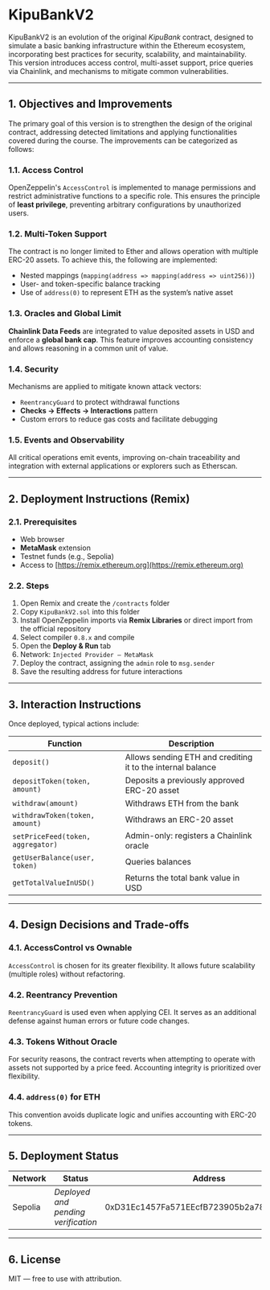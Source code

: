 # KipuBankV2

KipuBankV2 is an evolution of the original *KipuBank* contract, designed to simulate a basic banking infrastructure within the Ethereum ecosystem, incorporating best practices for security, scalability, and maintainability. This version introduces access control, multi-asset support, price queries via Chainlink, and mechanisms to mitigate common vulnerabilities.

---

## 1. Objectives and Improvements

The primary goal of this version is to strengthen the design of the original contract, addressing detected limitations and applying functionalities covered during the course. The improvements can be categorized as follows:

### **1.1. Access Control**
OpenZeppelin's `AccessControl` is implemented to manage permissions and restrict administrative functions to a specific role. This ensures the principle of **least privilege**, preventing arbitrary configurations by unauthorized users.

### **1.2. Multi-Token Support**
The contract is no longer limited to Ether and allows operation with multiple ERC-20 assets. To achieve this, the following are implemented:
- Nested mappings (`mapping(address => mapping(address => uint256))`)
- User- and token-specific balance tracking
- Use of `address(0)` to represent ETH as the system’s native asset

### **1.3. Oracles and Global Limit**
**Chainlink Data Feeds** are integrated to value deposited assets in USD and enforce a **global bank cap**. This feature improves accounting consistency and allows reasoning in a common unit of value.

### **1.4. Security**
Mechanisms are applied to mitigate known attack vectors:
- `ReentrancyGuard` to protect withdrawal functions
- **Checks → Effects → Interactions** pattern
- Custom errors to reduce gas costs and facilitate debugging

### **1.5. Events and Observability**
All critical operations emit events, improving on-chain traceability and integration with external applications or explorers such as Etherscan.

---

## 2. Deployment Instructions (Remix)

### **2.1. Prerequisites**
- Web browser
- **MetaMask** extension
- Testnet funds (e.g., Sepolia)
- Access to [https://remix.ethereum.org](https://remix.ethereum.org)

### **2.2. Steps**
1. Open Remix and create the `/contracts` folder
2. Copy `KipuBankV2.sol` into this folder
3. Install OpenZeppelin imports via **Remix Libraries** or direct import from the official repository
4. Select compiler `0.8.x` and compile
5. Open the **Deploy & Run** tab
6. Network: `Injected Provider – MetaMask`
7. Deploy the contract, assigning the `admin` role to `msg.sender`
8. Save the resulting address for future interactions

---

## 3. Interaction Instructions

Once deployed, typical actions include:

| Function | Description |
|---------|------------|
| `deposit()` | Allows sending ETH and crediting it to the internal balance |
| `depositToken(token, amount)` | Deposits a previously approved ERC-20 asset |
| `withdraw(amount)` | Withdraws ETH from the bank |
| `withdrawToken(token, amount)` | Withdraws an ERC-20 asset |
| `setPriceFeed(token, aggregator)` | Admin-only: registers a Chainlink oracle |
| `getUserBalance(user, token)` | Queries balances |
| `getTotalValueInUSD()` | Returns the total bank value in USD |

---

## 4. Design Decisions and Trade-offs

### **4.1. AccessControl vs Ownable**
`AccessControl` is chosen for its greater flexibility. It allows future scalability (multiple roles) without refactoring.

### **4.2. Reentrancy Prevention**
`ReentrancyGuard` is used even when applying CEI. It serves as an additional defense against human errors or future code changes.

### **4.3. Tokens Without Oracle**
For security reasons, the contract reverts when attempting to operate with assets not supported by a price feed. Accounting integrity is prioritized over flexibility.

### **4.4. `address(0)` for ETH**
This convention avoids duplicate logic and unifies accounting with ERC-20 tokens.

---

## 5. Deployment Status

| Network | Status | Address |
|-------|---------|-----------|
| Sepolia | *Deployed and pending verification* | 0xD31Ec1457Fa571EEcfB723905b2a780E0f30E4db |

---

## 6. License

MIT — free to use with attribution.


